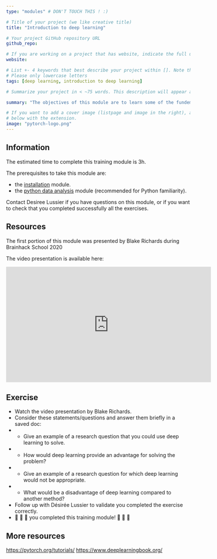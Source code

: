 ```yaml
---
type: "modules" # DON'T TOUCH THIS ! :)

# Title of your project (we like creative title)
title: "Introduction to deep learning"

# Your project GitHub repository URL
github_repo:

# If you are working on a project that has website, indicate the full url including "https://" below or leave it empty.
website:

# List +- 4 keywords that best describe your project within []. Note that the project summary also involves a number of key words. Those are listed on top of the [github repository](https://github.com/PSY6983-2021/project_template), click `manage topics`.
# Please only lowercase letters
tags: [deep learning, introduction to deep learning]

# Summarize your project in < ~75 words. This description will appear at the top of your page and on the list page with other projects..

summary: "The objectives of this module are to learn some of the fundementals of using deep learning for neuroscience"

# If you want to add a cover image (listpage and image in the right), add it to your directory and indicate the name
# below with the extension.
image: "pytorch-logo.png"
---
```

<!-- This is an html comment and this won't appear in the rendered page. You are now editing the "content" area, the core of your description. Everything that you can do in markdown is allowed below. We added a couple of comments to guide your through documenting your progress. -->

## Information

The estimated time to complete this training module is 3h.

The prerequisites to take this module are:
 * the [installation](/modules/installation) module.
 * the [python data analysis](/modules/python_data_analysis) module (recommended for Python familiarity).

Contact Desiree Lussier if you have questions on this module, or if you want to check that you completed successfully all the exercises.

## Resources
The first portion of this module was presented by Blake Richards during Brainhack School 2020

The video presentation is available here:
<iframe width="560" height="315" src="https://www.youtube.com/embed/kpNI6or-qJs" title="YouTube video player" frameborder="0" allow="accelerometer; autoplay; clipboard-write; encrypted-media; gyroscope; picture-in-picture" allowfullscreen></iframe>

## Exercise

 * Watch the video presentation by Blake Richards.
 * Consider these statements/questions and answer them briefly in a saved doc:
 * * Give an example of a research question that you could use deep learning to solve.
 * * How would deep learning provide an advantage for solving the problem?
 * * Give an example of a research question for which deep learning would not be appropriate.
 * * What would be a disadvantage of deep learning compared to another method?
 * Follow up with Désirée Lussier to validate you completed the exercise correctly.
 * 🎉 🎉 🎉 you completed this training module! 🎉 🎉 🎉

## More resources

https://pytorch.org/tutorials/
https://www.deeplearningbook.org/

